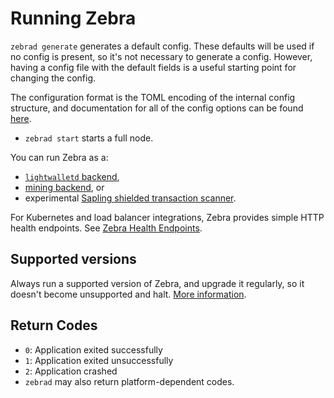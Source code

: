# Running Zebra

`zebrad generate` generates a default config. These defaults will be used if
no config is present, so it's not necessary to generate a config. However,
having a config file with the default fields is a useful starting point for
changing the config.

The configuration format is the TOML encoding of the internal config
structure, and documentation for all of the config options can be found
[here](https://docs.rs/zebrad/latest/zebrad/config/struct.ZebradConfig.html).

- `zebrad start` starts a full node.

You can run Zebra as a:

- [`lightwalletd` backend](https://zebra.zfnd.org/user/lightwalletd.html),
- [mining backend](https://zebra.zfnd.org/user/mining.html), or
- experimental [Sapling shielded transaction scanner](https://zebra.zfnd.org/user/shielded-scan.html).

For Kubernetes and load balancer integrations, Zebra provides simple HTTP health endpoints. See [Zebra Health Endpoints](./health.md).

## Supported versions

Always run a supported version of Zebra, and upgrade it regularly, so it doesn't become unsupported and halt. [More information](../dev/release-process.md#supported-releases).

## Return Codes

- `0`: Application exited successfully
- `1`: Application exited unsuccessfully
- `2`: Application crashed
- `zebrad` may also return platform-dependent codes.
